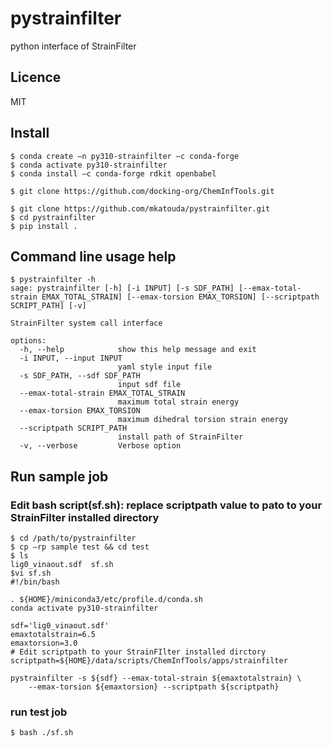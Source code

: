 # pystrainfilter
python interface of StrainFilter

## Licence
MIT

## Install
```
$ conda create –n py310-strainfilter –c conda-forge
$ conda activate py310-strainfilter
$ conda install –c conda-forge rdkit openbabel

$ git clone https://github.com/docking-org/ChemInfTools.git

$ git clone https://github.com/mkatouda/pystrainfilter.git
$ cd pystrainfilter
$ pip install .
```

## Command line usage help
```
$ pystrainfilter -h
sage: pystrainfilter [-h] [-i INPUT] [-s SDF_PATH] [--emax-total-strain EMAX_TOTAL_STRAIN] [--emax-torsion EMAX_TORSION] [--scriptpath SCRIPT_PATH] [-v]

StrainFilter system call interface

options:
  -h, --help            show this help message and exit
  -i INPUT, --input INPUT
                        yaml style input file
  -s SDF_PATH, --sdf SDF_PATH
                        input sdf file
  --emax-total-strain EMAX_TOTAL_STRAIN
                        maximum total strain energy
  --emax-torsion EMAX_TORSION
                        maximum dihedral torsion strain energy
  --scriptpath SCRIPT_PATH
                        install path of StrainFilter
  -v, --verbose         Verbose option

```

## Run sample job
### Edit bash script(sf.sh): replace scriptpath value to pato to your StrainFilter installed directory
```
$ cd /path/to/pystrainfilter
$ cp –rp sample test && cd test
$ ls
lig0_vinaout.sdf  sf.sh
$vi sf.sh
#!/bin/bash

. ${HOME}/miniconda3/etc/profile.d/conda.sh
conda activate py310-strainfilter

sdf='lig0_vinaout.sdf'
emaxtotalstrain=6.5
emaxtorsion=3.0
# Edit scriptpath to your StrainFIlter installed dirctory
scriptpath=${HOME}/data/scripts/ChemInfTools/apps/strainfilter

pystrainfilter -s ${sdf} --emax-total-strain ${emaxtotalstrain} \
    --emax-torsion ${emaxtorsion} --scriptpath ${scriptpath}
```

### run test job
```
$ bash ./sf.sh

```